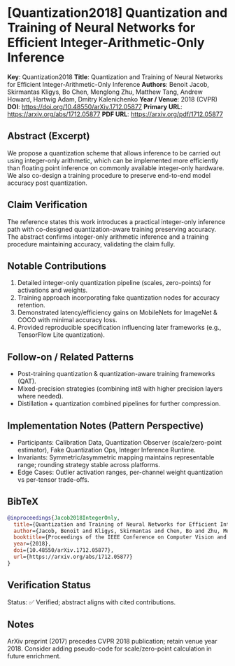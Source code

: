 # [Quantization2018] Quantization and Training of Neural Networks for Efficient Integer-Arithmetic-Only Inference

**Key**: Quantization2018
**Title**: Quantization and Training of Neural Networks for Efficient Integer-Arithmetic-Only Inference
**Authors**: Benoit Jacob, Skirmantas Kligys, Bo Chen, Menglong Zhu, Matthew Tang, Andrew Howard, Hartwig Adam, Dmitry Kalenichenko
**Year / Venue**: 2018 (CVPR)
**DOI**: <https://doi.org/10.48550/arXiv.1712.05877>
**Primary URL**: <https://arxiv.org/abs/1712.05877>
**PDF URL**: <https://arxiv.org/pdf/1712.05877>

## Abstract (Excerpt)

We propose a quantization scheme that allows inference to be carried out using integer-only arithmetic, which can be implemented more efficiently than floating point inference on commonly available integer-only hardware. We also co-design a training procedure to preserve end-to-end model accuracy post quantization.

## Claim Verification

The reference states this work introduces a practical integer-only inference path with co-designed quantization-aware training preserving accuracy. The abstract confirms integer-only arithmetic inference and a training procedure maintaining accuracy, validating the claim fully.

## Notable Contributions

1. Detailed integer-only quantization pipeline (scales, zero-points) for activations and weights.
1. Training approach incorporating fake quantization nodes for accuracy retention.
1. Demonstrated latency/efficiency gains on MobileNets for ImageNet & COCO with minimal accuracy loss.
1. Provided reproducible specification influencing later frameworks (e.g., TensorFlow Lite quantization).

## Follow-on / Related Patterns

- Post-training quantization & quantization-aware training frameworks (QAT).
- Mixed-precision strategies (combining int8 with higher precision layers where needed).
- Distillation + quantization combined pipelines for further compression.

## Implementation Notes (Pattern Perspective)

- Participants: Calibration Data, Quantization Observer (scale/zero-point estimator), Fake Quantization Ops, Integer Inference Runtime.
- Invariants: Symmetric/asymmetric mapping maintains representable range; rounding strategy stable across platforms.
- Edge Cases: Outlier activation ranges, per-channel weight quantization vs per-tensor trade-offs.

## BibTeX

```bibtex
@inproceedings{Jacob2018IntegerOnly,
  title={Quantization and Training of Neural Networks for Efficient Integer-Arithmetic-Only Inference},
  author={Jacob, Benoit and Kligys, Skirmantas and Chen, Bo and Zhu, Menglong and Tang, Matthew and Howard, Andrew and Adam, Hartwig and Kalenichenko, Dmitry},
  booktitle={Proceedings of the IEEE Conference on Computer Vision and Pattern Recognition},
  year={2018},
  doi={10.48550/arXiv.1712.05877},
  url={https://arxiv.org/abs/1712.05877}
}
```

## Verification Status

Status: ✅ Verified; abstract aligns with cited contributions.

## Notes

ArXiv preprint (2017) precedes CVPR 2018 publication; retain venue year 2018. Consider adding pseudo-code for scale/zero-point calculation in future enrichment.
